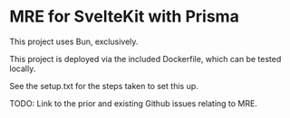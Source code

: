 # MRE for SvelteKit with Prisma

This project uses Bun, exclusively.

This project is deployed via the included Dockerfile, which can be tested locally.

See the setup.txt for the steps taken to set this up.

TODO: Link to the prior and existing Github issues relating to MRE.